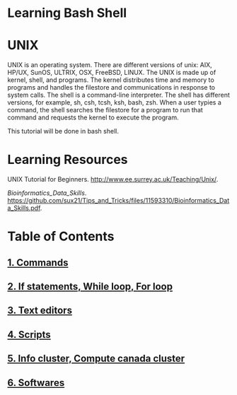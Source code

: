 # Learning Bash Shell 

# UNIX
UNIX is an operating system. There are different versions of unix: AIX, HP/UX, SunOS, ULTRIX, OSX, FreeBSD, LINUX. The UNIX is made up of kernel, shell, and programs. The kernel distributes time and memory to programs and handles the filestore and communications in response to system calls. The shell is a command-line interpreter. The shell has different versions, for example, sh, csh, tcsh, ksh, bash, zsh. When a user typies a command, the shell searches the filestore for a program to run that command and requests the kernel to execute the program. 

This tutorial will be done in bash shell. 

# Learning Resources
UNIX Tutorial for Beginners. http://www.ee.surrey.ac.uk/Teaching/Unix/. 

*Bioinformatics_Data_Skills*. https://github.com/sux21/Tips_and_Tricks/files/11593310/Bioinformatics_Data_Skills.pdf. 

# Table of Contents
## [1. Commands](https://github.com/sux21/Batstone_Lab_UNIX_Tutorial/blob/main/commands.md)
## [2. If statements, While loop, For loop](https://github.com/sux21/Batstone_Lab_UNIX_Tutorial/blob/main/loops.md)
## [3. Text editors](https://github.com/sux21/Batstone_Lab_UNIX_Tutorial/blob/main/editors.md)
## [4. Scripts](https://github.com/sux21/Batstone_Lab_UNIX_Tutorial/blob/main/scripts.md)
## [5. Info cluster, Compute canada cluster](https://github.com/sux21/Batstone_Lab_UNIX_Tutorial/blob/main/cluster.md)
## [6. Softwares](https://github.com/sux21/Batstone_Lab_UNIX_Tutorial/blob/main/softwares.md)
